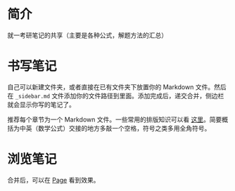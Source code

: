 # 简介
就一考研笔记的共享（主要是各种公式，解题方法的汇总）
# 书写笔记
自己可以新建文件夹，或者直接在已有文件夹下放置你的 Markdown 文件。然后在 `_sidebar.md` 文件添加你的文件路径到里面。添加完成后，递交合并，侧边栏就会显示你写的笔记了。

推荐每个章节为一个 Markdown 文件。一些常用的排版知识可以看 [这里](https://sspai.com/post/37815)。简要概括为中英（数学公式）交接的地方多敲一个空格，符号之类多用全角符号。
# 浏览笔记
合并后，可以在 [Page](http://ljxtt.top/notes/) 看到效果。